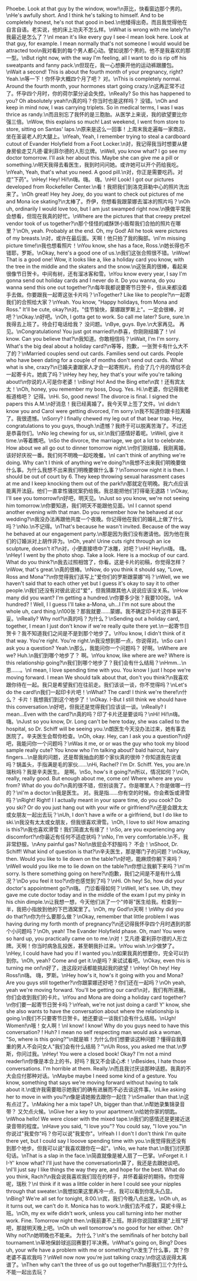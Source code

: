 Phoebe. Look at that guy by the window, wow!\n菲比，快看窗边那个男的。\nHe's awfully short. And I think he's talking to himself. And to be completely honest, he's not that good in bed.\n他矮得出奇。而且我觉得他在自言自语。老实说，他的床上功夫不怎么样。\nWhat is wrong with me lately?\n我最近是怎么了？\nI mean it's like every guy I see-I mean look here. Look at that guy, for example. I mean normally that's not someone I would would be attracted too\n我对看到的每个男人都心动。譬如说那个男的。他不是我喜欢的那一型。\nBut right now, with the way I'm feeling, all I want to do is rip off his sweatpants and fanny pack.\n但现在，我一心想撕开他的运动裤跟腰包。\nWait a second! This is about the fourth month of your pregnancy, right? Yeah.\n等一下！你怀孕大概四个月了吧？ 对。\nThis is completely normal. Around the fourth month, your hormones start going crazy.\n这再正常不过了。怀孕四个月时，你的荷尔蒙分泌会失控。\nReally? So this has happened to you? Oh absolutely yeah!\n真的吗？你当时也是这样吗？ 没错。\nOh and keep in mind now, I was carrying triplets. So in medical terms, I was I was thrice as randy.\n而且别忘了我怀的是三胞胎。从医学上来说，我的欲望要比你强三倍。\nWow, this explains so much! Last weekend, I went from store to store, sitting on Santas' laps.\n原来是这么一回事！上周末我走遍每一家商店，坐在圣诞老人的大腿上。\nYeah, Yeah, I remember trying to steal a cardboard cutout of Evander Holyfield from a Foot Locker.\n对，我记得我当时想要从健身房偷走艾凡德·霍利菲尔德的人形立牌。\nWell, you know what? I go see my doctor tomorrow. I'll ask her about this. Maybe she can give me a pill or something.\n明天我得去看医生，我到时问问她。或许她可以开个药给我吃。\nYeah, Yeah, that's what you need. A good pill.\n对，你正是需要吃药。对症"下药"。\nHey! Hey! Hi!\n嗨。嗨。 嗨。\nHi! Look! I got our pictures developed from Rockefeller Center.\n看！我把我们到洛克菲勒中心的照片洗出来了。\nOh great! Hey hey Joey, do you want to check out pictures of me and Mona ice skating?\n太棒了。乔伊，你想看我跟蒙娜去溜冰的照片吗？\nOh uh, ordinarily I would love too, but I am just swamped right now.\n换做平常我会想看，但现在我真的好忙。\nWhere are the pictures that that creepy pretzel vendor took of us together?\n那个怪怪的咸酥饼小贩帮我们合拍的照片在哪里？\nOh, yeah. Probably at the end. Oh, my God! All he took were pictures of my breasts.\n对，或许在最后面。天啊！他只拍了我的胸部。\nI'm missing picture time!\n我也想看照片！\nYou know, she has a face, Ross.\n她长得也不错耶，罗斯。\nOkay, here's a good one of us.\n我们这张合照很不错。\nWow! That is a good one! Wow, it looks like a, like a holiday card you know, with the tree in the middle and the skaters and the snow.\n这张真的很棒，看起来很像节日贺卡。中间有树，还有溜冰客和雪。\nYou know every year, I say I'm gonna send out holiday cards and I never do it. Do you wanna, do you wanna send this one out together?\n每年我都说要寄节日贺卡，但从来都没着手去做。你要跟我一起寄这张卡片吗？\nTogether? Like like to people?\n一起寄我们的合照给大家？\nYeah. You know, "Happy holidays, from Mona and Ross." It'll be cute, okay?\n对。"佳节愉快，蒙娜跟罗斯上"。一定会很棒，对吧？\nOkay.\n好吧。\nOh, I gotta get to work. So call me later? Sure, sure.\n我得去上班了。待会打电话给我？ 没问题。\nBye, guys. Bye.\n大家再见。 再见。\nCongratulations! You just got married!\n恭喜，你刚刚结婚了！\nI know. Can you believe that?\n我知道。你敢相信吗？\nWait, I'm I'm sorry. What's the big deal about a holiday card?\n等等，抱歉，一张贺卡有什么大不了的？\nMarried couples send out cards. Families send out cards. People who have been dating for a couple of months don't send out cards. What what is she, crazy?\n已婚夫妻跟家人才会一起寄照片。约会了几个月的情侣不会一起寄卡片。她疯了吗？\nHey hey hey, hey that's your wife you're talking about!\n你说的人可是你老婆！\nBing! Ho! And the Bing ette!\n宾！还有宾太太！\nOh, honey, you remember my boss, Doug. Yes. Hi.\n老婆，你记得我老板道格吧？ 记得。\nHi. So, good news! The divorce is final. I signed the papers this A.M.\n好消息！我已经离婚了。我今天早上签了文件。\nI didn't know you and Carol were getting divorced, I'm sorry.\n我不知道你跟卡拉离婚了。我很遗憾。\nSorry? I finally chewed my leg out of that bear trap. Hey, congratulations to you guys, though.\n遗憾？我终于可以脱离苦海了。不过还是恭喜你们。\nNo leg chewing for us, sir.\n我们感情好着呢。\nWell, give it time.\n等着瞧吧。\nSo the divorce, the marriage, we got a lot to celebrate. How about we all go out to dinner tomorrow night.\n你们刚结婚，我刚离婚，该好好庆祝一番。我们何不明晚一起吃晚餐。\nI can't think of anything we're doing. Why can't I think of anything we're doing?\n我想不出来我们明晚要做什么事。为什么我想不出来我们明晚要做什么事？\nTomorrow night it is then. I should be out of court by 6. They keep throwing sexual harassment cases at me and I keep knocking them out of the park!\n那就定在明晚。我六点应该能离开法庭。他们一直拿性骚扰案扔给我。我总能把他们打得毫无退路！\nOkay, I'll see you tomorrow!\n好吧，明天见。\nJust so you know, we're not seeing him tomorrow.\n你要知道，我们明天不能跟他见面。\nI I cannot spend another evening with that man. Do you remember how he behaved at our wedding?\n我没办法再跟他共度一个夜晚。你记得他在我们的婚礼上做了什么吗？\nNo.\n不记得。\nThat's because he wasn't invited. Because of the way he behaved at our engagement party.\n那是因为我们没有邀请他。因为他在我们的订婚派对上胡作非为。\nOh, yeah! Urine cuts right through an ice sculpture, doesn't it?\n对，小便直接喷中了冰雕，对吧？\nHi! Hey!\n嗨。 嗨。\nHey! I went by the photo shop. Take a look. Here is a mockup of our card. What do you think?\n我去过照相馆了，你看。这是卡片的初稿，你觉得怎样？\nWow, that's great.\n真的很棒。\nNow, do you think it should say, "Love, Ross and Mona"?\n你觉得我们该写上"爱你们的罗斯跟蒙娜"吗？\nWell, we we haven't said that to each other yet but I guess it's okay to say it to other people.\n我们还没有对彼此说过"爱"，但我猜跟其他人说说应该没关系。\nHow many did you want? I'm getting a hundred.\n你要多少张？我要100张。\nA hundred? ! Well, I I guess I'll take a-Mona, uh…I I'm not sure about the whole uh, card thing.\n100张？那我就要……蒙娜。我不确定印卡片这件事妥不妥。\nReally? Why not?\n真的吗？为什么？\nSending out a holiday card, together, I mean I just don't know if we're really quite there yet.\n一起寄节日贺卡？我不知道我们之间是不是到那个地步了。\nYou know, I didn't think of it that way. You're right. You're right.\n我没想到那一点，你说得对。\nSo can I ask you a question? Yeah.\n那么，我能问你一个问题吗？ 好啊。\nWhere are we? Huh.\n我们到哪个地步了？ 啊。\nYou know, like where are we? Where is this relationship going?\n我们到哪个地步了？我们会有什么结局？\nHmm…\n恩……。\nI mean, I love spending time with you. You know I just I hope we're moving forward. I mean We should talk about that, don't you think?\n我喜欢跟你待在一起。我只是希望我们在往前走。我们该谈一谈，你不觉得吗？\nLet's do the card!\n我们一起印卡片吧！\nWhat? The card! I think we're there!\n什么？ 卡片！我想我们到这个地步了！\nOkay. I-But I still think we should have this conversation.\n好吧，但我还是觉得我们应该谈一谈。\nReally? I mean...Even with the card?\n真的吗？印了卡片还是要谈吗？\nHi! Hi!\n嗨。 嗨。\nJust so you know, Dr. Long can't be here today, she was called to the hospital, so Dr. Schiff will be seeing you.\n朗医生今天没办法过来，她有事去医院了。辛夫医生会帮你检查。\nOh, okay. Hey, can I ask you a question?\n好吧，我能问你一个问题吗？\nWas it me, or or was the guy who took my blood sample really cute? You know who I'm talking about? bald haircut, hairy fingers...\n是我的问题，还是帮我抽血的那个家伙真的很帅？你知道我在说谁吗？锅盖头，手指满是毛的家伙……\nHi, Rachel? I'm Dr. Schiff. Yes, you are.\n瑞秋吗？我是辛夫医生。 是啊。\nSo, how's it going?\n所以，情况如何？\nOh, really, really good. But enough about me, come on! Where where are you from? What do you do?\n真的很不错，但别谈我了。你是哪里人？你是做哪一行的？\nI'm a doctor.\n我是医生。 对。我是指……你有空的时候。你会煮饭或滑雪吗？\nRight! Right! I I actually meant in your spare time, do you cook? Do you ski? Or do you just hang out with your wife or girlfriend?\n还是会跟太太或女朋友一起出去玩？\nUh, I don't have a wife or a girlfriend, but I do like to ski.\n我没有太太或女朋友，但我很喜欢滑雪。\nOh, I love to ski! How amazing is this?\n我也喜欢滑雪！我们简直太有缘了！\nSo, are you experiencing any discomfort?\n你最近有任何不适症状吗？\nNo, I'm very comfortable.\n不，我非常舒服。\nAny painful gas? No!\n放屁会不舒服吗？ 不会！\nShoot, Dr. Schiff! What kind of question is that?\n辛夫医生，那是哪门子的问题？\nOkay, then. Would you like to lie down on the table?\n好吧，能麻烦你躺下来吗？\nWell would you like me to lie down on the table?\n你想让我躺下来吗？\nI'm sorry. Is there something going on here?\n抱歉，我们之间是不是有什么情况？\nDo you feel it too?\n你也感觉到了吗？\nHi. Oh hey! So, how did your doctor's appointment go?\n嗨。 门诊看得如何？\nWell, let's see. Uh, they gave me cute doctor today and in the middle of the exam I put my pinky in his chin dimple.\n让我想一想，今天他们派了一个"帅哥"医生给我。检查到一半，我把小指放到他的下巴酒窝里了。\nOh, my God!\n天啊！\nWhy did you do that?\n你为什么要那么做？\nOkay, remember that little problem I was having during my forth month of pregnancy?\n还记得我怀孕四个月时遇到的那个小问题吗？\nOh, yeah! The Evander Holyfield phase. Oh, man! You were so hard up, you practically came on to me.\n对！艾凡德·霍利菲尔德的人形立牌。天啊！你当时病急乱投医，甚至朝我扑过来。\nYou wish.\n少做梦了。\nHey, I could have had you if I wanted you.\n如果我真的想要你，完全可以钓到你。\nOh, yeah? Come and get it.\n是吗？来试试看吧。\nOkay, even this is turning me on!\n好了，连这段对话都能挑起我的欲望！\nHey! Oh hey! Hey Ross!\n嗨。 嗨，罗斯。\nHey how's it, how's it going with you and Mona? Are you guys still together?\n你跟蒙娜还好吧？你们还在一起吗？\nOh yeah, yeah we're moving forward. You'll be getting our card!\n对，我们有所进展。你们会收到我们的卡片。\nYou and Mona are doing a holiday card together?\n你们要一起寄节日贺卡吗？\nYeah, we're not just doing a card! Y' know, she she also wants to have the conversation about where the relationship is going.\n我们不只要寄节日贺卡。她还要谈一谈我们会有什么结局。\nUgh! Women!\n哦！女人啊！\nI know! I know! Why do you guys need to have this conversation? ! Huh? I mean no self respecting man would ask a woman, "So, where is this going?"\n就是嘛！为什么你们想要谈这种问题？懂得自我尊重的男人不会问女人"我们会有什么结局？"\nUh Ross, you asked me that.\n罗斯，你问过我。\nHey! You were a closed book! Okay? I'm not a mind reader!\n你像是本合上的书，好吗？我又不会读心术！\nBesides, I hate those conversations. I'm horrible at them. Really.\n而且我讨厌谈那种话题。我真的不大会应付那种对话。\nMaybe maybe I need some kind of a gesture. You know, something that says we're moving forward without having to talk about it.\n或许我需要暗示她我们的确有进展而不必去谈这件事。\nLike asking her to move in with you?\n像是请她搬去跟你一起住？\nSmaller than that.\n这有点过了。\nMaking her a mix tape? Uh, bigger than that.\n帮她录集锦录音带？ 又欠点火候。\nGive her a key to your apartment.\n给她你家的钥匙。\nWhoa hello! We were closer with the mixed tape.\n我们的感情还是更接近送录音带的程度。\nHave you said, "I love you"? You could say, "I love you."\n你说过"我爱你"吗？你可以说"我爱你"。\nYeah I I don't I don't think I'm quite there yet, but I could say I looove spending time with you.\n我觉得我还没有到那个地步。但我可以说"我喜欢跟你在一起"。\nNo, we hate that.\n我们讨厌那句话。\nThat is a slap in the face.\n简直就像是被人扇了一巴掌。\nForget it. I I-Y' know what? I'll just have the conversation\n算了，我还是去跟她谈吧。\nI'll just say I like things the way they are, and hope for the best. What do you think, Rach?\n我会说我喜欢我们现在的样子，并怀着最好的期待。你觉得呢，瑞秋？\nI think if it was a little colder in here I could see your nipples through that sweater.\n我想如果这里再冷一点，我可以看到你乳头凸显。\nBing? We're all set for tonight, 8:00.\n宾，我们今晚八点出发。\nOh uh, as it turns out, we can't do it. Monica has to work.\n我们去不成了，莫妮卡得上班。\nOh, my ex wife didn't work, unless you call turning into her mother work. Fine. Tomorrow night then.\n我前妻不上班。除非你说回娘家是"上班"好吧，那就明天晚上吧。\nOh uh well tomorrow's no good for her either. Oh? Why not?\n她明晚也不能来。 为什么？\nIt's the semifinals of her botchy ball tournament.\n草地保龄球巡回赛要打半决赛。\nWhat's going on, Bing? Does uh, your wife have a problem with me or something?\n发生了什么事，宾？你老婆不喜欢我吗？\nWell now now you're just talking crazy.\n你这话说得太离谱了。\nThen why can't the three of us go out together?\n那我们三个为什么不能一起出去玩？
        